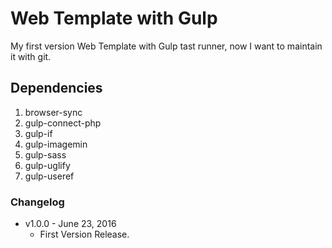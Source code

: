 Web Template with Gulp
==============================
My first version Web Template with Gulp tast runner,
now I want to maintain it with git.


Dependencies
--------------------------------------
1. browser-sync
2. gulp-connect-php
3. gulp-if
4. gulp-imagemin
5. gulp-sass
6. gulp-uglify
7. gulp-useref


### Changelog
* v1.0.0 - June 23, 2016
  * First Version Release.

